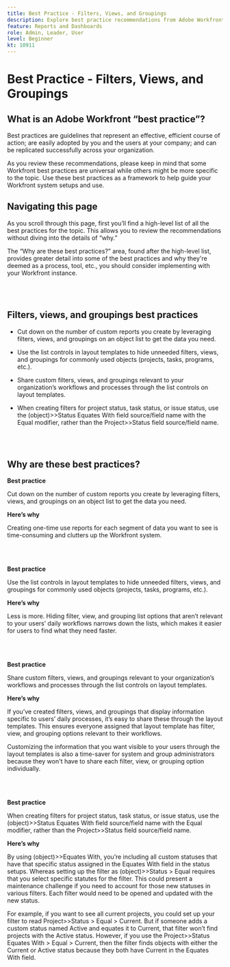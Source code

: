 ```yaml
---
title: Best Practice - Filters, Views, and Groupings
description: Explore best practice recommendations from Adobe Workfront experts about setting up, managing, and using Workfront filters, views, and groupings.
feature: Reports and Dashboards
role: Admin, Leader, User
level: Beginner
kt: 10911
---
```


# Best Practice - Filters, Views, and Groupings

## What is an Adobe Workfront “best practice”? 

Best practices are guidelines that represent an effective, efficient course of action; are easily adopted by you and the users at your company; and can be replicated successfully across your organization. 

As you review these recommendations, please keep in mind that some Workfront best practices are universal while others might be more specific to the topic. Use these best practices as a framework to help guide your Workfront system setups and use.

## Navigating this page 

As you scroll through this page, first you’ll find a high-level list of all the best practices for the topic. This allows you to review the recommendations without diving into the details of “why.” 

The “Why are these best practices?” area, found after the high-level list, provides greater detail into some of the best practices and why they're deemed as a process, tool, etc., you should consider implementing with your Workfront instance. 

</br>
</br>

## Filters, views, and groupings best practices 

* Cut down on the number of custom reports you create by leveraging filters, views, and groupings on an object list to get the data you need. 

* Use the list controls in layout templates to hide unneeded filters, views, and groupings for commonly used objects (projects, tasks, programs, etc.). 

* Share custom filters, views, and groupings relevant to your organization’s workflows and processes through the list controls on layout templates. 

* When creating filters for project status, task status, or issue status, use the (object)>>Status Equates With field source/field name with the Equal modifier, rather than the Project>>Status field source/field name. 

</br>
</br>

## Why are these best practices? 

**Best practice**

Cut down on the number of custom reports you create by leveraging filters, views, and groupings on an object list to get the data you need. 

**Here’s why**

Creating one-time use reports for each segment of data you want to see is time-consuming and clutters up the Workfront system. 

</br>
</br>

**Best practice**

Use the list controls in layout templates to hide unneeded filters, views, and groupings for commonly used objects (projects, tasks, programs, etc.). 

**Here’s why**

Less is more. Hiding filter, view, and grouping list options that aren’t relevant to your users’ daily workflows narrows down the lists, which makes it easier for users to find what they need faster. 

</br>
</br>

**Best practice**

Share custom filters, views, and groupings relevant to your organization’s workflows and processes through the list controls on layout templates. 

**Here’s why**

If you’ve created filters, views, and groupings that display information specific to users’ daily processes, it’s easy to share these through the layout templates. This ensures everyone assigned that layout template has filter, view, and grouping options relevant to their workflows. 

Customizing the information that you want visible to your users through the layout templates is also a time-saver for system and group administrators because they won't have to share each filter, view, or grouping option individually. 

</br>
</br>

**Best practice**

When creating filters for project status, task status, or issue status, use the (object)>>Status Equates With field source/field name with the Equal modifier, rather than the Project>>Status field source/field name. 

**Here’s why**

By using (object)>>Equates With, you’re including all custom statuses that have that specific status assigned in the Equates With field in the status setups. Whereas setting up the filter as (object)>>Status > Equal requires that you select specific statutes for the filter. This could present a maintenance challenge if you need to account for those new statuses in various filters. Each filter would need to be opened and updated with the new status. 

For example, if you want to see all current projects, you could set up your filter to read Project>>Status > Equal > Current. But if someone adds a custom status named Active and equates it to Current, that filter won’t find projects with the Active status. However, if you use the Project>>Status Equates With > Equal > Current, then the filter finds objects with either the Current or Active status because they both have Current in the Equates With field. 


